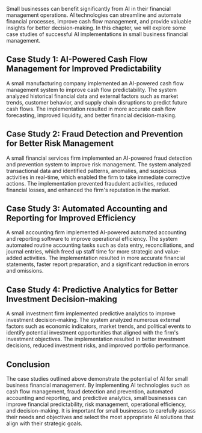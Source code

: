 
Small businesses can benefit significantly from AI in their financial management operations. AI technologies can streamline and automate financial processes, improve cash flow management, and provide valuable insights for better decision-making. In this chapter, we will explore some case studies of successful AI implementations in small business financial management.

Case Study 1: AI-Powered Cash Flow Management for Improved Predictability
-------------------------------------------------------------------------

A small manufacturing company implemented an AI-powered cash flow management system to improve cash flow predictability. The system analyzed historical financial data and external factors such as market trends, customer behavior, and supply chain disruptions to predict future cash flows. The implementation resulted in more accurate cash flow forecasting, improved liquidity, and better financial decision-making.

Case Study 2: Fraud Detection and Prevention for Better Risk Management
-----------------------------------------------------------------------

A small financial services firm implemented an AI-powered fraud detection and prevention system to improve risk management. The system analyzed transactional data and identified patterns, anomalies, and suspicious activities in real-time, which enabled the firm to take immediate corrective actions. The implementation prevented fraudulent activities, reduced financial losses, and enhanced the firm's reputation in the market.

Case Study 3: Automated Accounting and Reporting for Improved Efficiency
------------------------------------------------------------------------

A small accounting firm implemented AI-powered automated accounting and reporting software to improve operational efficiency. The system automated routine accounting tasks such as data entry, reconciliations, and journal entries, which freed up staff time for more strategic and value-added activities. The implementation resulted in more accurate financial statements, faster report preparation, and a significant reduction in errors and omissions.

Case Study 4: Predictive Analytics for Better Investment Decision-making
------------------------------------------------------------------------

A small investment firm implemented predictive analytics to improve investment decision-making. The system analyzed numerous external factors such as economic indicators, market trends, and political events to identify potential investment opportunities that aligned with the firm's investment objectives. The implementation resulted in better investment decisions, reduced investment risks, and improved portfolio performance.

Conclusion
----------

The case studies outlined above demonstrate the potential of AI for small business financial management. By implementing AI technologies such as cash flow management, fraud detection and prevention, automated accounting and reporting, and predictive analytics, small businesses can improve financial predictability, risk management, operational efficiency, and decision-making. It is important for small businesses to carefully assess their needs and objectives and select the most appropriate AI solutions that align with their strategic goals.
